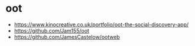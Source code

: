# oot

- https://www.kinocreative.co.uk/portfolio/oot-the-social-discovery-app/
- https://github.com/Jam155/oot
- https://github.com/JamesCastelow/ootweb
